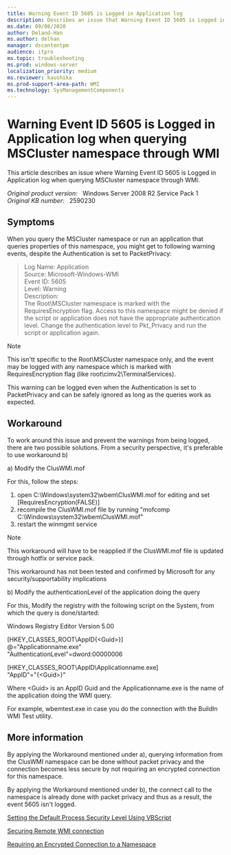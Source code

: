 ```yaml
---
title: Warning Event ID 5605 is Logged in Application log
description: Describes an issue that Warning Event ID 5605 is Logged in Application log when querying MSCluster namespace through WMI.
ms.date: 09/08/2020
author: Deland-Han
ms.author: delhan
manager: dscontentpm
audience: itpro
ms.topic: troubleshooting
ms.prod: windows-server
localization_priority: medium
ms.reviewer: kaushika
ms.prod-support-area-path: WMI
ms.technology: SysManagementComponents
---
```

# Warning Event ID 5605 is Logged in Application log when querying MSCluster namespace through WMI

This article describes an issue where Warning Event ID 5605 is Logged in Application log when querying MSCluster namespace through WMI.

_Original product version:_ &nbsp; Windows Server 2008 R2 Service Pack 1  
_Original KB number:_ &nbsp; 2590230

## Symptoms

When you query the MSCluster  namespace or run an application that queries properties of this namespace, you might get to following warning events, despite the Authentication is set to PacketPrivacy:

> Log Name: Application  
Source: Microsoft-Windows-WMI  
Event ID: 5605  
Level: Warning  
Description:  
The Root\MSCluster namespace is marked with the RequiresEncryption flag. Access to this namespace might be denied if the script or application does not have the appropriate authentication level. Change the authentication level to Pkt_Privacy and run the script or application again.

> [!NOTE]
> This isn'tt specific to the Root\MSCluster namespace only, and the event may be logged with any namespace which is marked with RequiresEncryption flag (like root\cimv2\TerminalServices).
>
> This warning can be logged even when the Authentication is set to PacketPrivacy and can be safely ignored as long as the queries work as expected.

## Workaround

To work around this issue and prevent the warnings from being logged, there are two possible solutions. From a security perspective, it's preferable to use workaround b)

a) Modify the ClusWMI.mof

For this, follow the steps:

1. open C:\Windows\system32\wbem\ClusWMI.mof for editing and set [RequiresEncryption(FALSE)]
2. recompile the ClusWMI.mof file by running "mofcomp C:\Windows\system32\wbem\ClusWMI.mof"
3. restart the winmgmt service  

> [!NOTE]
> This workaround will have to be reapplied if the ClusWMI.mof file is updated through hotfix or service pack.
>
> This workaround has not been tested and confirmed by Microsoft for any security/supportability implications

b) Modify the authenticationLevel of the application doing the query

For this, Modify the registry with the following script on the System, from which the query is done/started:

Windows Registry Editor Version 5.00  

[HKEY_CLASSES_ROOT\AppID\{\<Guid>}]  
 @="Applicationname.exe"  
 "AuthenticationLevel"=dword:00000006  

[HKEY_CLASSES_ROOT\AppID\Applicationname.exe]  
 "AppID"="{\<Guid>}"  

Where \<Guid> is an AppID Guid and the Applicationname.exe is the name of the application doing the WMI query.  

For example, wbemtest.exe in case you do the connection with the BuildIn WMI Test utility.

## More information

By applying the Workaround mentioned under a), querying information from the ClusWMI namespace can be done without packet privacy and the connection becomes less secure by not requiring an encrypted connection for this namespace.

By applying the Workaround mentioned under b), the connect call to the namespace is already done with packet privacy and thus as a result, the event 5605 isn't logged.

[Setting the Default Process Security Level Using VBScript](https://msdn.microsoft.com/library/aa393618%28vs.85%29.aspx)  

[Securing Remote WMI connection](https://msdn.microsoft.com/library/aa393266.aspx)  

[Requiring an Encrypted Connection to a Namespace](https://msdn.microsoft.com/library/aa393068%28vs.85%29.aspx)
